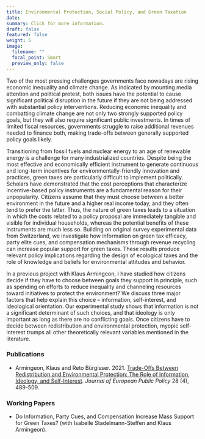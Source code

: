 ```yaml
---
title: Environmental Protection, Social Policy, and Green Taxation
date: 
summary: Click for more information.
draft: false
featured: false
weight: 5
image:
  filename: ""
  focal_point: Smart
  preview_only: false
---
```


Two of the most pressing challenges governments face nowadays are rising economic inequality and climate change. As indicated by mounting media attention and political protest, both issues have the potential to cause significant political disruption in the future if they are not being addressed with substantial policy interventions. Reducing economic inequality and combatting climate change are not only two strongly supported policy goals, but they will also require significant public investments. In times of limited fiscal resources, governments struggle to raise additional revenues needed to finance both, making trade-offs between generally supported policy goals likely.

Transitioning from fossil fuels and nuclear energy to an age of renewable energy is a challenge for many industrialized countries. Despite being the most effective and economically efficient instrument to generate continuous and long-term incentives for environmentally-friendly innovation and practices, green taxes are particularly difficult to implement politically. Scholars have demonstrated that the cost perceptions that characterize incentive-based policy instruments are a fundamental reason for their unpopularity. Citizens assume that they must choose between a better environment in the future and a higher real income today, and they often tend to prefer the latter. Thus, the nature of green taxes leads to a situation in which the costs related to a policy proposal are immediately tangible and visible for individual households, whereas the potential benefits of these instruments are much less so. Building on original survey experimental data from Switzerland, we investigate how information on green tax efficacy, party elite cues, and compensation mechanisms through revenue recycling can increase popular support for green taxes. These results produce relevant policy implications regarding the design of ecological taxes and the role of knowledge and beliefs for environmental attitudes and behavior. 

In a previous project with Klaus Armingeon, I have studied how citizens decide if they have to choose between goals they support in principle, such as spending on efforts to reduce inequality and channeling resources toward initiatives to protect the environment? We discuss three major factors that help explain this choice – information, self-interest, and ideological orientation. Our experimental study shows that information is not a significant determinant of such choices, and that ideology is only important as long as there are no conflicting goals. Once citizens have to decide between redistribution and environmental protection, myopic self-interest trumps all other theoretically relevant variables mentioned in the literature.

### Publications

* Armingeon, Klaus and Reto Bürgisser. 2021. [Trade-Offs Between Redistribution and Environmental Protection: The Role of Information, Ideology, and Self-Interest](https://doi.org/10.1080/13501763.2020.1749715). _Journal of European Public Policy_ 28 (4), 489-509.

### Working Papers

* Do Information, Party Cues, and Compensation Increase Mass Support for Green Taxes? (with Isabelle Stadelmann-Steffen and Klaus Armingeon).

